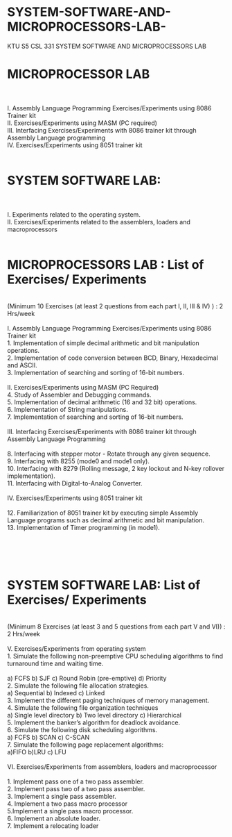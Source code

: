 # SYSTEM-SOFTWARE-AND-MICROPROCESSORS-LAB-
KTU S5 CSL  331  SYSTEM SOFTWARE AND  MICROPROCESSORS LAB  

<h1>MICROPROCESSOR LAB</h1>
<br><br>I. Assembly Language Programming Exercises/Experiments using 8086 Trainer kit
<br>II. Exercises/Experiments using MASM (PC required)
<br>III. Interfacing Exercises/Experiments with 8086 trainer kit through Assembly Language
programming
<br>IV. Exercises/Experiments using 8051 trainer kit
<br><br><h1>SYSTEM SOFTWARE LAB:</h1>
<br><br>I. Experiments related to the operating system.
<br>II. Exercises/Experiments related to the assemblers, loaders and macroprocessors
<br><br>

<h1>MICROPROCESSORS LAB : List of Exercises/ Experiments </h1>
<br>(Minimum 10 Exercises (at least 2 questions from each part I, II, III & IV) ) : 2 Hrs/week
<br><br>I. Assembly Language Programming Exercises/Experiments using 8086 Trainer kit
<br>1. Implementation of simple decimal arithmetic and bit manipulation operations.
<br>2. Implementation of code conversion between BCD, Binary, Hexadecimal and
ASCII.
<br>3. Implementation of searching and sorting of 16-bit numbers.
<br><br>II. Exercises/Experiments using MASM (PC Required)
<br>4. Study of Assembler and Debugging commands.
<br>5. Implementation of decimal arithmetic (16 and 32 bit) operations.
<br>6. Implementation of String manipulations.
<br>7. Implementation of searching and sorting of 16-bit numbers.
<br><br>III. Interfacing Exercises/Experiments with 8086 trainer kit through Assembly Language
Programming
<br><br>8. Interfacing with stepper motor - Rotate through any given sequence.
<br>9. Interfacing with 8255 (mode0 and mode1 only).
<br>10. Interfacing with 8279 (Rolling message, 2 key lockout and N-key rollover
implementation).
<br>11. Interfacing with Digital-to-Analog Converter.
<br><br>IV. Exercises/Experiments using 8051 trainer kit
<br><br>12. Familiarization of 8051 trainer kit by executing simple Assembly Language programs
such as decimal arithmetic and bit manipulation.
<br>13. Implementation of Timer programming (in mode1).
<h1><br><br>SYSTEM SOFTWARE LAB: List of Exercises/ Experiments</h1>
<br>(Minimum 8 Exercises (at least 3 and 5 questions from each part V and VI)) : 2
Hrs/week
<br><br>V. Exercises/Experiments from operating system
<br>1. Simulate the following non-preemptive CPU scheduling algorithms to find turnaround
time and waiting time.
<br><br>a) FCFS b) SJF c) Round Robin (pre-emptive) d) Priority
<br>2. Simulate the following file allocation strategies.
<br>a) Sequential b) Indexed c) Linked
<br>3. Implement the different paging techniques of memory management.
<br>4. Simulate the following file organization techniques
<br>a) Single level directory b) Two level directory c) Hierarchical
<br>5. Implement the banker’s algorithm for deadlock avoidance.
<br>6. Simulate the following disk scheduling algorithms.
<br>a) FCFS b) SCAN c) C-SCAN
<br>7. Simulate the following page replacement algorithms:
<br>a)FIFO b)LRU c) LFU
<br><br>VI. Exercises/Experiments from assemblers, loaders and macroprocessor
<br><br>1. Implement pass one of a two pass assembler.
<br>2. Implement pass two of a two pass assembler.
<br>3. Implement a single pass assembler.
<br>4. Implement a two pass macro processor
<br>5.Implement a single pass macro processor.
<br>6. Implement an absolute loader.
<br>7. Implement a relocating loader
